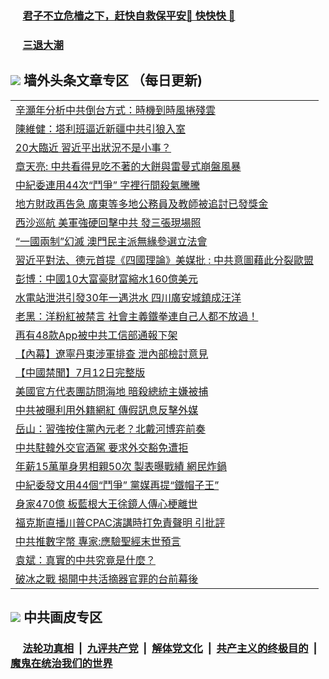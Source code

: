 
 ### &nbsp;&nbsp;&nbsp;&nbsp; [君子不立危樯之下，赶快自救保平安🍎 快快快 📩](https://github.com/pwgy/td/blob/master/README.md)

 ### &nbsp;&nbsp;&nbsp;&nbsp; [三退大潮](https://ww3.xkide.work/?key=zuuelqyfglsfjmgm&pin=65881581&ag=ogQuit&from=pw2) 

## <img src="https://img.icons8.com/cute-clipart/2x/circled-right.png"> 墙外头条文章专区 （每日更新)

<Table>
<tr><td colspan="2" align="left"><a href="https://doc.cheuw.work/?ag=c1459932&key=ndvqizmaujzjwocb&from=pw2">辛灝年分析中共倒台方式：時機到時風捲殘雲
</a></td></tr>
<tr><td colspan="2" align="left"><a href="https://doc.cheuw.work/?ag=c1459914&key=ndvqizmaujzjwocb&from=pw2">陳維健：塔利班逼近新疆中共引狼入室
</a></td></tr>
<tr><td colspan="2" align="left"><a href="https://doc.cheuw.work/?ag=c1459966&key=ndvqizmaujzjwocb&from=pw2">20大臨近 習近平出狀況不是小事？
</a></td></tr>
<tr><td colspan="2" align="left"><a href="https://doc.cheuw.work/?ag=c1459931&key=ndvqizmaujzjwocb&from=pw2">章天亮: 中共看得見吃不著的大餅與雷曼式崩盤風暴
</a></td></tr>
<tr><td colspan="2" align="left"><a href="https://doc.cheuw.work/?ag=c1459965&key=ndvqizmaujzjwocb&from=pw2">中紀委連用44次“鬥爭” 字裡行間殺氣騰騰
</a></td></tr>
<tr><td colspan="2" align="left"><a href="https://doc.cheuw.work/?ag=c1459875&key=ndvqizmaujzjwocb&from=pw2">地方財政再告急 廣東等多地公務員及教師被追討已發獎金
</a></td></tr>
<tr><td colspan="2" align="left"><a href="https://doc.cheuw.work/?ag=c1459872&key=ndvqizmaujzjwocb&from=pw2">西沙巡航 美軍強硬回擊中共 發三張現場照
</a></td></tr>
<tr><td colspan="2" align="left"><a href="https://doc.cheuw.work/?ag=c1459983&key=ndvqizmaujzjwocb&from=pw2">“一國兩制”幻滅 澳門民主派無緣參選立法會
</a></td></tr>
<tr><td colspan="2" align="left"><a href="https://doc.cheuw.work/?ag=c1459905&key=ndvqizmaujzjwocb&from=pw2">習近平對法、德元首提《四國理論》美媒批 : 中共意圖藉此分裂歐盟
</a></td></tr>
<tr><td colspan="2" align="left"><a href="https://doc.cheuw.work/?ag=c1459984&key=ndvqizmaujzjwocb&from=pw2">彭博：中國10大富豪財富縮水160億美元
</a></td></tr>
<tr><td colspan="2" align="left"><a href="https://doc.cheuw.work/?ag=c1459922&key=ndvqizmaujzjwocb&from=pw2">水電站泄洪引發30年一遇洪水 四川廣安城鎮成汪洋
</a></td></tr>
<tr><td colspan="2" align="left"><a href="https://doc.cheuw.work/?ag=c1459941&key=ndvqizmaujzjwocb&from=pw2">老黑：洋粉紅被禁言 社會主義鐵拳連自己人都不放過！
</a></td></tr>
<tr><td colspan="2" align="left"><a href="https://doc.cheuw.work/?ag=c1459979&key=ndvqizmaujzjwocb&from=pw2">再有48款App被中共工信部通報下架
</a></td></tr>
<tr><td colspan="2" align="left"><a href="https://doc.cheuw.work/?ag=c1459865&key=ndvqizmaujzjwocb&from=pw2">【內幕】遼寧丹東涉軍排查 泄內部檢討意見
</a></td></tr>
<tr><td colspan="2" align="left"><a href="https://doc.cheuw.work/?ag=c1459864&key=ndvqizmaujzjwocb&from=pw2">【中國禁聞】7月12日完整版
</a></td></tr>
<tr><td colspan="2" align="left"><a href="https://doc.cheuw.work/?ag=c1459977&key=ndvqizmaujzjwocb&from=pw2">美國官方代表團訪問海地 暗殺總統主嫌被捕
</a></td></tr>
<tr><td colspan="2" align="left"><a href="https://doc.cheuw.work/?ag=c1459980&key=ndvqizmaujzjwocb&from=pw2">中共被曝利用外籍網紅 傳假訊息反擊外媒
</a></td></tr>
<tr><td colspan="2" align="left"><a href="https://doc.cheuw.work/?ag=c1459943&key=ndvqizmaujzjwocb&from=pw2">岳山：習強按住黨內元老？北戴河博弈前奏
</a></td></tr>
<tr><td colspan="2" align="left"><a href="https://doc.cheuw.work/?ag=c1459900&key=ndvqizmaujzjwocb&from=pw2">中共駐韓外交官酒駕 要求外交豁免遭拒
</a></td></tr>
<tr><td colspan="2" align="left"><a href="https://doc.cheuw.work/?ag=c1459974&key=ndvqizmaujzjwocb&from=pw2">年薪15萬單身男相親50次 製表曝戰績 網民炸鍋
</a></td></tr>
<tr><td colspan="2" align="left"><a href="https://doc.cheuw.work/?ag=c1459910&key=ndvqizmaujzjwocb&from=pw2">中紀委發文用44個“鬥爭” 黨媒再提“鐵帽子王”
</a></td></tr>
<tr><td colspan="2" align="left"><a href="https://doc.cheuw.work/?ag=c1459957&key=ndvqizmaujzjwocb&from=pw2">身家470億 板藍根大王徐鏡人傳心梗離世
</a></td></tr>
<tr><td colspan="2" align="left"><a href="https://doc.cheuw.work/?ag=c1459925&key=ndvqizmaujzjwocb&from=pw2">福克斯直播川普CPAC演講時打免責聲明 引批評
</a></td></tr>
<tr><td colspan="2" align="left"><a href="https://doc.cheuw.work/?ag=c1459947&key=ndvqizmaujzjwocb&from=pw2">中共推數字幣 專家:應驗聖經末世預言
</a></td></tr>
<tr><td colspan="2" align="left"><a href="https://doc.cheuw.work/?ag=c1459886&key=ndvqizmaujzjwocb&from=pw2">袁斌：真實的中共究竟是什麼？
</a></td></tr>
<tr><td colspan="2" align="left"><a href="https://doc.cheuw.work/?ag=c1459961&key=ndvqizmaujzjwocb&from=pw2">破冰之戰 揭開中共活摘器官罪的台前幕後
</a></td></tr>

 </Table>

 ## <img src="https://img.icons8.com/cute-clipart/2x/circled-right.png"> 中共画皮专区
 ### &nbsp;&nbsp;&nbsp;&nbsp; [法轮功真相](https://github.com/begood0513/basic/blob/master/README.md) &nbsp;|&nbsp; [九评共产党](https://github.com/begood0513/9ping.md/blob/master/README.md) &nbsp;|&nbsp; [解体党文化](https://github.com/begood0513/jtdwh.md/blob/master/README.md)   &nbsp;|&nbsp; [共产主义的终极目的](https://github.com/begood0513/gczydzjmd.md/blob/master/README.md) &nbsp;|&nbsp; [魔鬼在统治我们的世界](https://github.com/begood0513/gczydzjmd.md/blob/master/README.md) 
